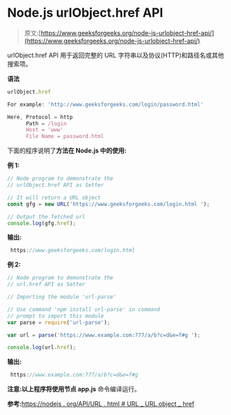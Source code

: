 # Node.js urlObject.href API

> 原文:[https://www.geeksforgeeks.org/node-js-urlobject-href-api/](https://www.geeksforgeeks.org/node-js-urlobject-href-api/)

urlObject.href API 用于返回完整的 URL 字符串以及协议(HTTP)和路径名或其他搜索项。

**语法**

```js
urlObject.href
```

```js
For example: 'http://www.geeksforgeeks.com/login/password.html'

Here, Protocol = http
      Path = /login
      Host = 'www'
      File Name = password.html

```

下面的程序说明了**方法在 Node.js 中的使用:**

**例 1:**

```js
// Node program to demonstrate the 
// urlObject.href API as Setter

// It will return a URL object
const gfg = new URL('https://www.geeksforgeeks.com/login.html '); 

// Output the fetched url
console.log(gfg.href); 
```

**输出:**

```js
 https://www.geeksforgeeks.com/login.html
```

**例 2:**

```js
// Node program to demonstrate the  
// url.href API as Setter

// Importing the module 'url-parse'

// Use command 'npm install url-parse' in command
// prompt to import this module
var parse = require('url-parse'); 

var url = parse('https://www.example.com:777/a/b?c=d&e=f#g ');

console.log(url.href);
```

**输出:**

```js
 https://www.example.com:777/a/b?c=d&e=f#g 
```

**注意:**以上程序将使用**节点 app.js** 命令编译运行。

**参考:**[https://nodejs . org/API/URL . html # URL _ URL object _ href](https://nodejs.org/api/url.html#url_urlobject_href)